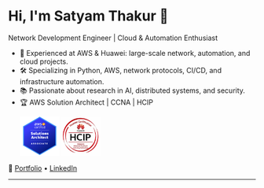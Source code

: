 # Hi, I'm Satyam Thakur 👋

Network Development Engineer | Cloud & Automation Enthusiast

- 🚀 Experienced at AWS & Huawei: large-scale network, automation, and cloud projects.
- 🛠️ Specializing in Python, AWS, network protocols, CI/CD, and infrastructure automation.
- 📚 Passionate about research in AI, distributed systems, and security.
- 🏆 AWS Solution Architect | CCNA | HCIP
  <p align="left">
  <img src="/authors/logos/SAA-C03.png" alt="AWS Solution Architect" width="80"/>
  <!-- <img src="" alt="CCNA" width="80"/> -->
  <img src="/authors/logos/HCIP.png" alt="HCIP" width="80"/>

🔗 [Portfolio](https://satyamthakur.com.np) • [LinkedIn](https://linkedin.com/in/thakur-satyam)

---
